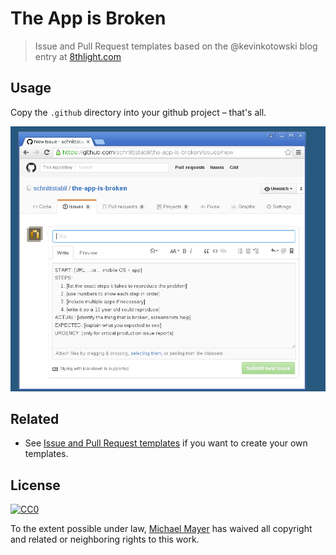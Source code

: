 # The App is Broken

> Issue and Pull Request templates based on the @kevinkotowski blog entry at [8thlight.com](https://8thlight.com/blog/kevin-kotowski/2017/01/16/broken-software.html)


## Usage

Copy the `.github` directory into your github project – that's all.

![screenshot](art/screenshot.png)

## Related

- See [Issue and Pull Request templates](https://github.com/blog/2111-issue-and-pull-request-templates) if you want to create your own templates.

## License

[![CC0](http://mirrors.creativecommons.org/presskit/buttons/88x31/svg/cc-zero.svg)](https://creativecommons.org/publicdomain/zero/1.0/)

To the extent possible under law, [Michael Mayer](http://schnittstabil.de) has waived all copyright and related or neighboring rights to this work.
